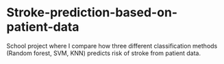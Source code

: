 # Stroke-prediction-based-on-patient-data
School project where I compare how three different classification methods (Random forest, SVM, KNN) predicts risk of stroke from patient data.
